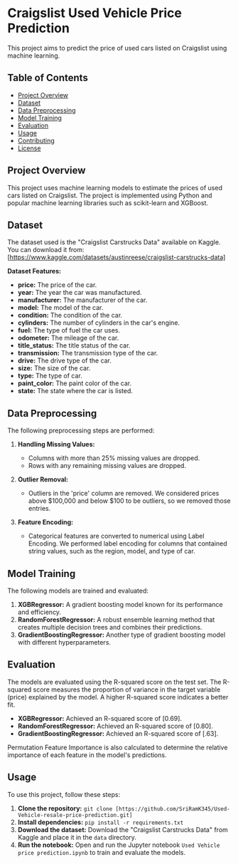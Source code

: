 # Craigslist Used Vehicle Price Prediction

This project aims to predict the price of used cars listed on Craigslist using machine learning. 

## Table of Contents

- [Project Overview](#project-overview)
- [Dataset](#dataset)
- [Data Preprocessing](#data-preprocessing)
- [Model Training](#model-training)
- [Evaluation](#evaluation)
- [Usage](#usage)
- [Contributing](#contributing)
- [License](#license)


## Project Overview

This project uses machine learning models to estimate the prices of used cars listed on Craigslist. The project is implemented using Python and popular machine learning libraries such as scikit-learn and XGBoost.

## Dataset

The dataset used is the "Craigslist Carstrucks Data" available on Kaggle. You can download it from: [https://www.kaggle.com/datasets/austinreese/craigslist-carstrucks-data]

**Dataset Features:**
- **price:** The price of the car.
- **year:** The year the car was manufactured.
- **manufacturer:** The manufacturer of the car.
- **model:** The model of the car.
- **condition:** The condition of the car.
- **cylinders:** The number of cylinders in the car's engine.
- **fuel:** The type of fuel the car uses.
- **odometer:** The mileage of the car.
- **title_status:** The title status of the car.
- **transmission:** The transmission type of the car.
- **drive:** The drive type of the car.
- **size:** The size of the car.
- **type:** The type of car.
- **paint_color:** The paint color of the car.
- **state:** The state where the car is listed.


## Data Preprocessing

The following preprocessing steps are performed:

1. **Handling Missing Values:**
   - Columns with more than 25% missing values are dropped.
   - Rows with any remaining missing values are dropped.

2. **Outlier Removal:**
   - Outliers in the 'price' column are removed. We considered prices above $100,000 and below $100 to be outliers, so we removed those entries.


3. **Feature Encoding:**
   - Categorical features are converted to numerical using Label Encoding. We performed label encoding for columns that contained string values, such as the region, model, and type of car.


## Model Training

The following models are trained and evaluated:

1. **XGBRegressor:** A gradient boosting model known for its performance and efficiency.
2. **RandomForestRegressor:** A robust ensemble learning method that creates multiple decision trees and combines their predictions.
3. **GradientBoostingRegressor:** Another type of gradient boosting model with different hyperparameters.

## Evaluation

The models are evaluated using the R-squared score on the test set. The R-squared score measures the proportion of variance in the target variable (price) explained by the model. A higher R-squared score indicates a better fit.

- **XGBRegressor:** Achieved an R-squared score of [0.69].
- **RandomForestRegressor:** Achieved an R-squared score of [0.80].
- **GradientBoostingRegressor:** Achieved an R-squared score of [.63].

Permutation Feature Importance is also calculated to determine the relative importance of each feature in the model's predictions. 

## Usage

To use this project, follow these steps:

1. **Clone the repository:** `git clone [https://github.com/SriRamK345/Used-Vehicle-resale-price-prediction.git]`
2. **Install dependencies:** `pip install -r requirements.txt`
3. **Download the dataset:** Download the "Craigslist Carstrucks Data" from Kaggle and place it in the `data` directory.
4. **Run the notebook:** Open and run the Jupyter notebook `Used Vehicle price prediction.ipynb` to train and evaluate the models.
